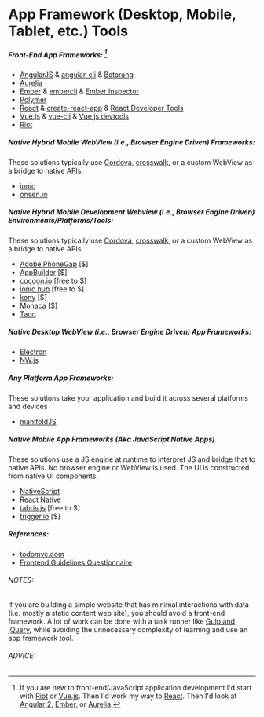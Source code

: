 # App Framework (Desktop, Mobile, Tablet, etc.) Tools

##### Front-End App Frameworks: [^1]

* [AngularJS](https://angularjs.org/) & [angular-cli](https://github.com/angular/angular-cli) & [Batarang](https://github.com/angular/angularjs-batarang)
* [Aurelia](http://aurelia.io/)
* [Ember](http://emberjs.com/) & [embercli](https://ember-cli.com/) & [Ember Inspector](https://chrome.google.com/webstore/detail/ember-inspector/bmdblncegkenkacieihfhpjfppoconhi?hl=en)
* [Polymer](https://www.polymer-project.org/1.0/)
* [React](http://facebook.github.io/react/) & [create-react-app](https://github.com/facebookincubator/create-react-app) & [React Developer Tools](https://chrome.google.com/webstore/detail/react-developer-tools/fmkadmapgofadopljbjfkapdkoienihi)
* [Vue.js](http://vuejs.org/) & [vue-cli](https://github.com/vuejs/vue-cli) & [Vue.js devtools](https://chrome.google.com/webstore/detail/vuejs-devtools/nhdogjmejiglipccpnnnanhbledajbpd?hl=en)
* [Riot](http://riotjs.com/)

##### Native Hybrid Mobile WebView (i.e., Browser Engine Driven) Frameworks:

These solutions typically use [Cordova](https://cordova.apache.org/), [crosswalk](https://crosswalk-project.org/), or a custom WebView as a bridge to native APIs.

* [ionic](http://ionicframework.com/)
* [onsen.io](http://onsen.io/)

##### Native Hybrid Mobile Development Webview (i.e., Browser Engine Driven) Environments/Platforms/Tools:

These solutions typically use [Cordova](https://cordova.apache.org/), [crosswalk](https://crosswalk-project.org/), or a custom WebView as a bridge to native APIs.

* [Adobe PhoneGap](http://phonegap.com/) [$]
* [AppBuilder](http://www.telerik.com/appbuilder) [$]
* [cocoon.io](https://cocoon.io) [free to $]
* [ionic hub](http://ionic.io/) [free to $]
* [kony](http://www.kony.com/products/mobility-platform) [$]
* [Monaca](https://monaca.io/) [$]
* [Taco](http://taco.tools/)

##### Native Desktop WebView (i.e., Browser Engine Driven) App Frameworks:

* [Electron](http://electron.atom.io/)
* [NW.js](https://github.com/nwjs/nw.js)

##### Any Platform App Frameworks:

These solutions take your application and build it across several platforms and devices

* [manifoldJS](http://manifoldjs.com/)

##### Native Mobile App Frameworks (Aka JavaScript Native Apps)

These solutions use a JS engine at runtime to interpret JS and bridge that to native APIs. No browser engine or WebView is used. The UI is constructed from native UI components.

* [NativeScript](https://www.nativescript.org/)
* [React Native](https://facebook.github.io/react-native/)
* [tabris.js](https://tabrisjs.com/) [free to $]
* [trigger.io](https://trigger.io/how-it-works/) [$]

##### References:

* [todomvc.com](http://todomvc.com/)
* [Frontend Guidelines Questionnaire](https://github.com/bradfrost/frontend-guidelines-questionnaire)

###### NOTES:

If you are building a simple website that has minimal interactions with data (i.e. mostly a static content web site), you should avoid a front-end framework. A lot of work can be done with a task runner like [Gulp and jQuery](https://github.com/vigetlabs/gulp-starter), while avoiding the unnecessary complexity of learning and use an app framework tool.

###### ADVICE:

[^1]: If you are new to front-end/JavaScript application development I'd start with [Riot](http://riotjs.com/) or [Vue.js](http://vuejs.org/). Then I'd work my way to [React](http://facebook.github.io/react/). Then I'd look at [Angular 2](https://angular.io/), [Ember](http://emberjs.com/), or [Aurelia](http://aurelia.io/).













































